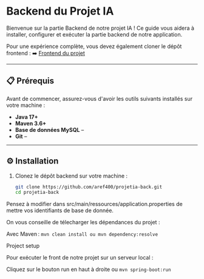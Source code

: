 # Backend du Projet IA

Bienvenue sur la partie Backend de notre projet IA ! Ce guide vous aidera à installer, configurer et exécuter la partie backend de notre application. 

Pour une expérience complète, vous devez également cloner le dépôt frontend :
➡️ [Frontend du projet](https://github.com/aref400/projetiafront)

---

## 📋 Prérequis
Avant de commencer, assurez-vous d'avoir les outils suivants installés sur votre machine :
- **Java 17+**
- **Maven 3.6+**
- **Base de données MySQL** –
- **Git** –

---

## ⚙️ Installation
1. Clonez le dépôt backend sur votre machine :
   ```bash
   git clone https://github.com/aref400/projetia-back.git
   cd projetia-back

Pensez à modifier dans src/main/ressources/application.properties de mettre vos identifiants de base de donnée.

On vous conseille de télecharger les dépendances du projet :

Avec Maven : ``` mvn clean install ou mvn dependency:resolve ```

Project setup

Pour exécuter le front de notre projet sur un serveur local :

Cliquez sur le bouton run en haut à droite ou ``` mvn spring-boot:run ```
